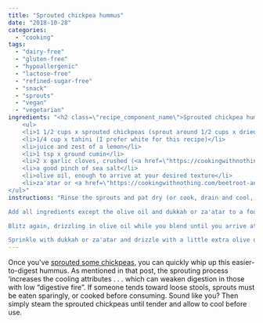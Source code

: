 ```yaml
---
title: "Sprouted chickpea hummus"
date: "2018-10-28"
categories: 
  - "cooking"
tags: 
  - "dairy-free"
  - "gluten-free"
  - "hypoallergenic"
  - "lactose-free"
  - "refined-sugar-free"
  - "snack"
  - "sprouts"
  - "vegan"
  - "vegetarian"
ingredients: "<h2 class=\"recipe_component_name\">Sprouted chickpea hummus</h2>
    <ul>
 	<li>1 1/2 cups x sprouted chickpeas (sprout around 1/2 cups x dried chickpeas to get this amount)</li>
 	<li>1/4 cup x tahini (I prefer white for this recipe)</li>
 	<li>juice and zest of a lemon</li>
 	<li>1 tsp x ground cumin</li>
 	<li>2 x garlic cloves, crushed (<a href=\"https://cookingwithnothing.com/fermented-garlic/\">fermented</a>, if possible)</li>
 	<li>a good pinch of sea salt</li>
 	<li>olive oil, enough to arrive at your desired texture</li>
 	<li>za'atar or <a href=\"https://cookingwithnothing.com/beetroot-and-parsnip-soup-with-dukkah/\">dukkah</a> to serve (optional, check ingredients if following a Hypoallergenic Diet)</li>
</ul>"
instructions: "Rinse the sprouts and pat dry (or cook, drain and cool, if not eating raw).

Add all ingredients except the olive oil and dukkah or za'atar to a food processor and pulse to combine. Use a spatula to scrape the mixture back down from the sides.

Blitz again, drizzling in olive oil while you blend until you arrive at your preferred texture. Note that if using raw sprouts, the texture might not be as creamy as traditional hummus.

Sprinkle with dukkah or za'atar and drizzle with a little extra olive oil if you like. Serve with vegetable sticks (lightly steamed if you want to give your digestive system an extra helping hand), or on some good quality sourdough bread (if you're not gluten-free) or rice cakes."
---
```


Once you've [sprouted some chickpeas](https://cookingwithnothing.com/sprouts/), you can quickly whip up this easier-to-digest hummus. As mentioned in that post, the sprouting process ‘increases the cooling attributes . . . which can weaken digestion in those with low “digestive fire”. If someone tends toward loose stools, sprouts must be eaten sparingly, or cooked before consuming. Sound like you? Then simply steam the sprouted chickpeas until tender and allow to cool before use.
